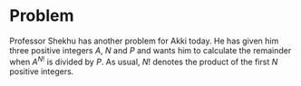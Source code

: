 # Problem

Professor Shekhu has another problem for Akki today. He has given him three positive integers $A$, $N$ and $P$ and wants him to calculate the remainder when $A^{N!}$ is divided by $P$. As usual, $N!$ denotes the product of the first $N$ positive integers.
